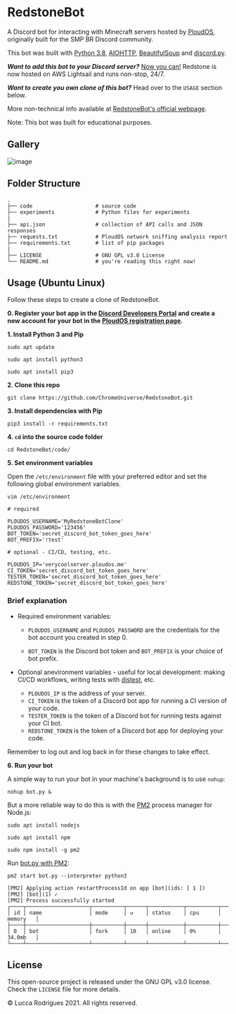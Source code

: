 # RedstoneBot

A Discord bot for interacting with Minecraft servers hosted by [PloudOS](https://ploudos.com/), originally built for the SMP BR Discord community.

This bot was built with [Python 3.8](http://python.org/), [AIOHTTP](https://docs.aiohttp.org/en/stable/), [BeautifulSoup](https://www.crummy.com/software/BeautifulSoup/bs4/doc/) and [discord.py](https://github.com/Rapptz/discord.py).

_**Want to add this bot to your Discord server?**_ [Now you can!](http://34.200.98.64/redstone-quickstart) Redstone is now hosted on AWS Lightsail and runs non-stop, 24/7.

_**Want to create you own clone of this bot?**_ Head over to the `USAGE` section below.

More non-technical info available at [RedstoneBot's official webpage](http://34.200.98.64/redstone).

Note: This bot was built for educational purposes.

## Gallery

![image](https://i.postimg.cc/vm24YCqR/redstone2-1.png)


## Folder Structure 

```
.
├── code                    # source code
├── experiments             # Python files for experiments
|
├── api.json                # collection of API calls and JSON responses
├── requests.txt            # PloudOS network sniffing analysis report
├── requirements.txt        # list of pip packages
|
├── LICENSE                 # GNU GPL v3.0 License
└── README.md               # you're reading this right now!
```


## Usage (Ubuntu Linux)

Follow these steps to create a clone of RedstoneBot.

**0. Register your bot app in the [Discord Developers Portal](https://discord.com/developers/applications) and create a new account for your bot in the [PloudOS registration page](https://ploudos.com/register/).** 

**1. Install Python 3 and Pip**

`sudo apt update`

`sudo apt install python3`

`sudo apt install pip3`

**2. Clone this repo**

`git clone https://github.com/ChromeUniverse/RedstoneBot.git`

**3. Install dependencies with Pip**
  
`pip3 install -r requirements.txt`

**4. `cd` into the source code folder**

`cd RedstoneBot/code/`

**5. Set environment variables**

Open the `/etc/environment` file with your preferred editor and set the following global environment variables.

`vim /etc/environment`

```
# required

PLOUDOS_USERNAME='MyRedstoneBotClone'
PLOUDOS_PASSWORD='123456'
BOT_TOKEN='secret_discord_bot_token_goes_here'
BOT_PREFIX='!test'

# optional - CI/CD, testing, etc.

PLOUDOS_IP='verycoolserver.ploudos.me'
CI_TOKEN='secret_discord_bot_token_goes_here'
TESTER_TOKEN='secret_discord_bot_token_goes_here'
REDSTONE_TOKEN='secret_discord_bot_token_goes_here'
```

### Brief explanation

* Required environment variables:

  * `PLOUDOS_USERNAME` and `PLOUDOS_PASSWORD` are the credentials for the bot account you created in step 0.

  * `BOT_TOKEN` is the Discord bot token and `BOT_PREFIX` is your choice of bot prefix.

* Optional anevironment variables - useful for local development: making CI/CD workflows, writing tests with [distest](https://distest.readthedocs.io/), etc.

  * `PLOUDOS_IP` is the address of your server.
  * `CI_TOKEN` is the token of a Discord bot app for running a CI version of your code.
  * `TESTER_TOKEN` is the token of a Discord bot for running tests against your CI bot.
  * `REDSTONE_TOKEN` is the token of a Discord bot app for deploying your code.

Remember to log out and log back in for these changes to take effect.

**6. Run your bot**

A simple way to run your bot in your machine's background is to use `nohup`:

`nohup bot.py &`

But a more reliable way to do this is with the [PM2](https://pm2.keymetrics.io/) process manager for Node.js:

`sudo apt install nodejs`

`sudo apt install npm`

`sudo npm install -g pm2`

Run [bot.py with PM2](https://stackoverflow.com/questions/49109069/running-a-python-script-with-pm2-error):

`pm2 start bot.py --interpreter python3`

```
[PM2] Applying action restartProcessId on app [bot](ids: [ 1 ])
[PM2] [bot](1) ✓
[PM2] Process successfully started
┌────┬────────────────────┬──────────┬──────┬───────────┬──────────┬──────────┐
│ id │ name               │ mode     │ ↺    │ status    │ cpu      │ memory   │
├────┼────────────────────┼──────────┼──────┼───────────┼──────────┼──────────┤
│ 0  │ bot                │ fork     │ 10   │ online    │ 0%       │ 34.0mb   │
└────┴────────────────────┴──────────┴──────┴───────────┴──────────┴──────────┘
```

## License

This open-source project is released under the GNU GPL v3.0 license. Check the `LICENSE` file for more details.

© Lucca Rodrigues 2021. All rights reserved. 
